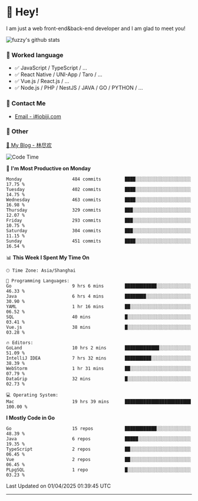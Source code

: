 # 👋 Hey!

I am just a web front-end&back-end developer and I am glad to meet you!

![fuzzy's github stats](https://github-readme-stats.vercel.app/api?username=JaydenForYou&&show_icons=true&&title_color=1abc9c&&icon_color=1abc9c)


### 📝 Worked language

- ✅ JavaScript / TypeScript / ...
- ✅ React Native / UNI-App / Taro / ...
- ✅ Vue.js / React.js / ...
- ✅ Node.js / PHP / NestJS / JAVA / GO / PYTHON / ...

### 📮 Contact Me

- [Email - i#iobiji.com](mailto:i@iobiji.com)


### 🤪 Other

[📌 My Blog - 林尽欢](https://iobiji.com)

<!--START_SECTION:waka-->
![Code Time](http://img.shields.io/badge/Code%20Time-1%2C633%20hrs%2040%20mins-blue)

📅 **I'm Most Productive on Monday** 

```text
Monday                   484 commits         ████░░░░░░░░░░░░░░░░░░░░░   17.75 % 
Tuesday                  402 commits         ████░░░░░░░░░░░░░░░░░░░░░   14.75 % 
Wednesday                463 commits         ████░░░░░░░░░░░░░░░░░░░░░   16.98 % 
Thursday                 329 commits         ███░░░░░░░░░░░░░░░░░░░░░░   12.07 % 
Friday                   293 commits         ███░░░░░░░░░░░░░░░░░░░░░░   10.75 % 
Saturday                 304 commits         ███░░░░░░░░░░░░░░░░░░░░░░   11.15 % 
Sunday                   451 commits         ████░░░░░░░░░░░░░░░░░░░░░   16.54 % 
```


📊 **This Week I Spent My Time On** 

```text
🕑︎ Time Zone: Asia/Shanghai

💬 Programming Languages: 
Go                       9 hrs 6 mins        ████████████░░░░░░░░░░░░░   46.33 % 
Java                     6 hrs 4 mins        ████████░░░░░░░░░░░░░░░░░   30.90 % 
YAML                     1 hr 16 mins        ██░░░░░░░░░░░░░░░░░░░░░░░   06.52 % 
SQL                      40 mins             █░░░░░░░░░░░░░░░░░░░░░░░░   03.41 % 
Vue.js                   38 mins             █░░░░░░░░░░░░░░░░░░░░░░░░   03.28 % 

🔥 Editors: 
GoLand                   10 hrs 2 mins       █████████████░░░░░░░░░░░░   51.09 % 
IntelliJ IDEA            7 hrs 32 mins       ██████████░░░░░░░░░░░░░░░   38.39 % 
WebStorm                 1 hr 31 mins        ██░░░░░░░░░░░░░░░░░░░░░░░   07.79 % 
DataGrip                 32 mins             █░░░░░░░░░░░░░░░░░░░░░░░░   02.73 % 

💻 Operating System: 
Mac                      19 hrs 39 mins      █████████████████████████   100.00 % 
```

**I Mostly Code in Go** 

```text
Go                       15 repos            ████████████░░░░░░░░░░░░░   48.39 % 
Java                     6 repos             █████░░░░░░░░░░░░░░░░░░░░   19.35 % 
TypeScript               2 repos             ██░░░░░░░░░░░░░░░░░░░░░░░   06.45 % 
Vue                      2 repos             ██░░░░░░░░░░░░░░░░░░░░░░░   06.45 % 
PLpgSQL                  1 repo              █░░░░░░░░░░░░░░░░░░░░░░░░   03.23 % 
```




 Last Updated on 01/04/2025 01:39:45 UTC
<!--END_SECTION:waka-->
---
